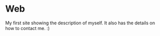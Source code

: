 # Web
My first site showing the description of myself. It also has the details on how to contact me. :)
